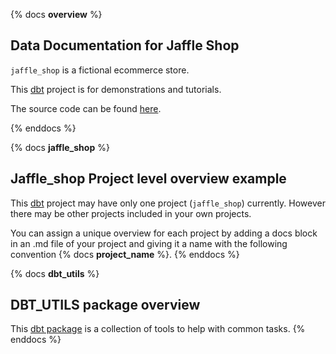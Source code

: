 {% docs __overview__ %}

## Data Documentation for Jaffle Shop

`jaffle_shop` is a fictional ecommerce store.

This [dbt](https://www.getdbt.com/) project is for demonstrations and tutorials.

The source code can be found [here](https://github.com/clrcrl/jaffle_shop).

{% enddocs %}

{% docs __jaffle_shop__ %}
## Jaffle_shop Project level overview example
This [dbt](https://www.getdbt.com/) project may have only one project (`jaffle_shop`) currently.
However there may be other projects included in your own projects.

You can assign a unique overview for each project by adding a docs block in an .md file of your project
and giving it a name with the following convention \{\% docs __project_name__ %}.
{% enddocs %}

{% docs __dbt_utils__ %}
## DBT_UTILS package overview
This [dbt package](https://docs.getdbt.com/docs/building-a-dbt-project/package-management) is a collection of tools to help with common tasks.
{% enddocs %}